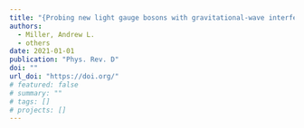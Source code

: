 ```yaml
---
title: "{Probing new light gauge bosons with gravitational-wave interferometers using an adapted semi-coherent method}"
authors:
  - Miller, Andrew L.
  - others
date: 2021-01-01
publication: "Phys. Rev. D"
doi: ""
url_doi: "https://doi.org/"
# featured: false
# summary: ""
# tags: []
# projects: []
---
```

